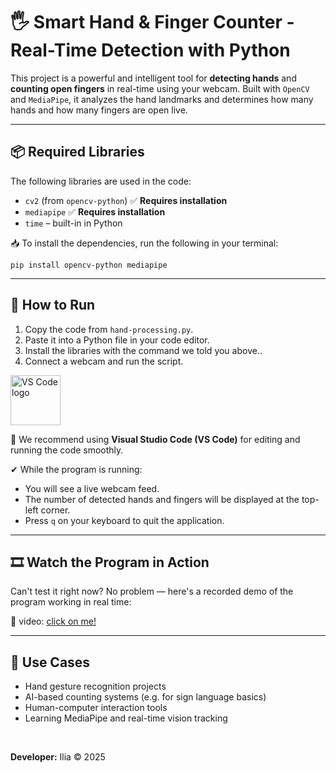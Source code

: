 <!DOCTYPE html>
<html lang="en">
<head>
  <meta charset="UTF-8">
</head>
<body>

  <h1>🖐️ Smart Hand & Finger Counter - Real-Time Detection with Python</h1>

  <p>
    This project is a powerful and intelligent tool for <strong>detecting hands</strong> and <strong>counting open fingers</strong> in real-time using your webcam. Built with <code>OpenCV</code> and <code>MediaPipe</code>, it analyzes the hand landmarks and determines how many hands and how many fingers are open live.
  </p>

  <hr>

  <h2>📦 Required Libraries</h2>
  <p>The following libraries are used in the code:</p>
  <ul>
    <li><code>cv2</code> (from <code>opencv-python</code>) ✅ <strong>Requires installation</strong></li>
    <li><code>mediapipe</code> ✅ <strong>Requires installation</strong></li>
    <li><code>time</code> – built-in in Python</li>
  </ul>

  <p>📥 To install the dependencies, run the following in your terminal:</p>
  <pre><code>pip install opencv-python mediapipe</code></pre>

  <hr>

  <h2>🚀 How to Run</h2>
  <ol>
    <li>Copy the code from <code>hand-processing.py</code>.</li>
    <li>Paste it into a Python file in your code editor.</li>
    <li>Install the libraries with the command we told you above..</li>
    <li>Connect a webcam and run the script.</li>
  </ol>

  <img src="https://upload.wikimedia.org/wikipedia/commons/thumb/9/9a/Visual_Studio_Code_1.35_icon.svg/1200px-Visual_Studio_Code_1.35_icon.svg.png" alt="VS Code logo" width="80"/>
  <p>🔧 We recommend using <strong>Visual Studio Code (VS Code)</strong> for editing and running the code smoothly.</p>

  <p>✔ While the program is running:</p>
  <ul>
    <li>You will see a live webcam feed.</li>
    <li>The number of detected hands and fingers will be displayed at the top-left corner.</li>
    <li>Press <code>q</code> on your keyboard to quit the application.</li>
  </ul>

  <hr>

  <h2>🎞️ Watch the Program in Action</h2>
  <p>Can't test it right now? No problem — here's a recorded demo of the program working in real time:</p>

  <p>🎥 video:
    <a href="https://github.com/iliaseymari/hand_processing/raw/refs/heads/main/online-screen-recorder-2025-07-24--10-19-08.mp4">click on me!</a>
  </p>

  <hr>

  <h2>🎯 Use Cases</h2>
  <ul>
    <li>Hand gesture recognition projects</li>
    <li>AI-based counting systems (e.g. for sign language basics)</li>
    <li>Human-computer interaction tools</li>
    <li>Learning MediaPipe and real-time vision tracking</li>
  </ul>

  <br>
  <p><strong>Developer:</strong> Ilia © 2025</p>

</body>
</html>

